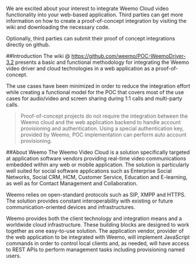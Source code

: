 We are excited about your interest to integrate Weemo Cloud video functionality into your web-based application. Third parties can get more information on how to create a proof-of-concept integration by visiting the wiki and downloading the necessary code.

Optionally, third parties can submit their proof of concept integrations directly on github.

##Introduction
The wiki @ https://github.com/weemo/POC-WeemoDriver-3.2 presents a basic and functional methodology for integrating the Weemo video driver and cloud technologies in a web application as a proof-of-concept.

The use cases have been minimized in order to reduce the integration effort while creating a functional model for the POC that covers most of the use cases for audio/video and screen sharing during 1:1 calls and multi-party calls.

>Proof-of-concept projects do not require the integration between the Weemo cloud and the web application backend to handle account provisioning and authentication. Using a special authentication key, provided by Weemo, POC implementation can perform auto account provisioning.

##About Weemo
The Weemo Video Cloud is a solution specifically targeted at application software vendors providing real-time video communications embedded within any web or mobile application. The solution is particularly well suited for social software applications such as Enterprise Social Networks, Social CRM, HCM, Customer Service, Education and E-learning, as well as for Contact Management and Collaboration.

Weemo relies on open-standard protocols such as SIP, XMPP and HTTPS. The solution provides constant interoperability with existing or future communication-oriented devices and infrastructures.

Weemo provides both the client technology and integration means and a worldwide cloud infrastructure. These building blocks are designed to work together as one easy-to-use solution. The application vendor, provider of the web application to be integrated with Weemo, will implement JavaScript commands in order to control local clients and, as needed, will have access to REST APIs to perform management tasks including provisioning named users.
